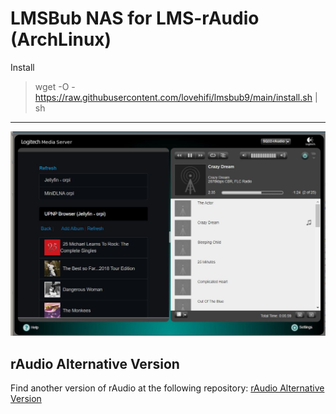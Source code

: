 # LMSBub NAS for LMS-rAudio (ArchLinux)
>
Install
> wget -O - https://raw.githubusercontent.com/lovehifi/lmsbub9/main/install.sh | sh
>
------------------
![Screenshot](screenshot.jpg)

## rAudio Alternative Version

Find another version of rAudio at the following repository: [rAudio Alternative Version](https://github.com/lovehifi/raudiobub)
